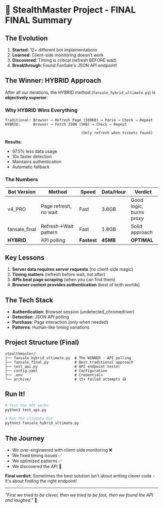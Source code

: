 # 🏁 StealthMaster Project - FINAL FINAL Summary

## The Evolution

1. **Started**: 12+ different bot implementations
2. **Learned**: Client-side monitoring doesn't work
3. **Discovered**: Timing is critical (refresh BEFORE wait)
4. **Breakthrough**: Found FanSale's JSON API endpoint!

## The Winner: HYBRID Approach

After all our iterations, the HYBRID method (`fansale_hybrid_ultimate.py`) is **objectively superior**:

### Why HYBRID Wins Everything

```
Traditional: Browser → Refresh Page (500KB) → Parse → Check → Repeat
HYBRID:      Browser → Fetch JSON (5KB) → Check → Repeat
                                          ↓
                                   (Only refresh when tickets found)
```

**Results:**
- 97.5% less data usage
- 10x faster detection
- Maintains authentication
- Automatic fallback

### The Numbers

| Bot Version | Method | Speed | Data/Hour | Verdict |
|-------------|--------|-------|-----------|---------|
| v4_PRO | Page refresh, no wait | Fast | 3.6GB | Good logic, burns proxy |
| fansale_final | Refresh→Wait pattern | Fast | 1.8GB | Solid approach |
| **HYBRID** | API polling | **Fastest** | **45MB** | **OPTIMAL** |

## Key Lessons

1. **Server data requires server requests** (no client-side magic)
2. **Timing matters** (refresh before wait, not after)
3. **APIs beat page scraping** (when you can find them)
4. **Browser context provides authentication** (best of both worlds)

## The Tech Stack

- **Authentication**: Browser session (undetected_chromedriver)
- **Detection**: JSON API polling
- **Purchase**: Page interaction (only when needed)
- **Patterns**: Human-like timing variations

## Project Structure (Final)

```
stealthmaster/
├── fansale_hybrid_ultimate.py  # The WINNER - API polling
├── fansale_final.py            # Best traditional approach
├── test_api.py                 # API endpoint tester
├── config.yaml                 # Configuration
├── .env                        # Credentials
└── archive/                    # 15+ failed attempts 😅
```

## Run It!

```bash
# Test the API works
python3 test_api.py

# Run the ultimate bot
python3 fansale_hybrid_ultimate.py
```

## The Journey

- We over-engineered with client-side monitoring ❌
- We fixed timing issues ✅
- We optimized patterns ✅
- We discovered the API 🚀

**Final verdict**: Sometimes the best solution isn't about writing clever code - it's about finding the right endpoint!

---

*"First we tried to be clever, then we tried to be fast, then we found the API and laughed."* 🎯
